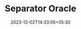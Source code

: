 ---
weight: 999
title: "Separator Oracle"
description: ""
icon: "article"
date: "2023-12-02T14:33:06+05:30"
lastmod: "2023-12-02T14:33:06+05:30"
draft: true
toc: true
---